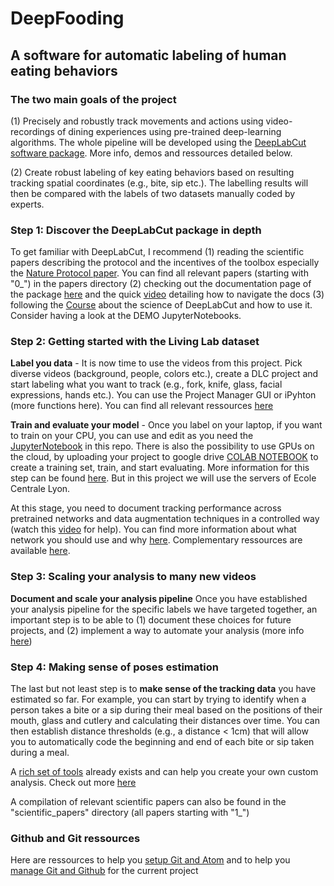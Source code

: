 # DeepFooding

## A software for automatic labeling of human eating behaviors

### The two main goals of the project

(1) Precisely and robustly track movements and actions using video-recordings of dining experiences using pre-trained deep-learning algorithms. The whole pipeline will be developed using the [DeepLabCut software package](https://github.com/annelisesaive/DeepLabCut). More info, demos and ressources detailed below.

(2) Create robust labeling of key eating behaviors based on resulting tracking spatial coordinates (e.g., bite, sip etc.). The labelling results will then be compared with the labels of two datasets manually coded by experts.

### Step 1: Discover the DeepLabCut package in depth

To get familiar with DeepLabCut, I recommend
(1) reading the scientific papers describing the protocol and the incentives of the toolbox especially the [Nature Protocol paper](https://www.nature.com/articles/s41596-019-0176-0). You can find all relevant papers (starting with "0_") in the papers directory
(2) checking out the documentation page of the package [here](https://deeplabcut.github.io/DeepLabCut/docs/intro.html) and the quick [video](https://www.youtube.com/watch?v=A9qZidI7tL8) detailing how to navigate the docs
(3) following the [Course](https://github.com/DeepLabCut/DeepLabCut-Workshop-Materials/blob/master/DLCcourse.md) about the science of DeepLabCut and how to use it. Consider having a look at the DEMO JupyterNotebooks.

### Step 2: Getting started with the Living Lab dataset

**Label you data** - It is now time to use the videos from this project. Pick diverse videos (background, people, colors etc.), create a DLC project and start labeling what you want to track (e.g., fork, knife, glass, facial expressions, hands etc.). You can use the Project Manager GUI or iPyhton (more functions here). You can find all relevant ressources [here](https://github.com/DeepLabCut/DeepLabCut-Workshop-Materials/blob/master/DLCcourse.md#module-1-getting-started-on-data)

**Train and evaluate your model** - Once you label on your laptop, if you want to train on your CPU, you can use and edit as you need the [JupyterNotebook](https://github.com/annelisesaive/DeepFooding-CDL/blob/main/Test_dplc_LivLab.ipynb) in this repo. There is also the possibility to use GPUs on the cloud, by uploading your project to google drive [COLAB NOTEBOOK](https://github.com/DeepLabCut/DeepLabCut/blob/master/examples/COLAB_YOURDATA_TrainNetwork_VideoAnalysis.ipynb) to create a training set, train, and start evaluating. More information for this step can be found [here](https://github.com/DeepLabCut/DeepLabCut-Workshop-Materials/blob/master/DLCcourse.md#module-2-neural-networks). But in this project we will use the servers of Ecole Centrale Lyon.

At this stage, you need to document tracking performance across pretrained networks and data augmentation techniques in a controlled way (watch this [video](https://www.youtube.com/watch?v=WXCVr6xAcCA) for help). You can find more information about what network you should use and why [here](https://github.com/AlexEMG/DeepLabCut/wiki/What-neural-network-should-I-use%3F). Complementary ressources are available [here](https://github.com/DeepLabCut/DeepLabCut-Workshop-Materials/blob/master/DLCcourse.md#module-3-evalution-of-network-performance).

### Step 3: Scaling your analysis to many new videos

**Document and scale your analysis pipeline** Once you have established your analysis pipeline for the specific labels we have targeted together, an important step is to be able to (1) document these choices for future projects, and (2) implement a way to automate your analysis (more info [here](https://github.com/DeepLabCut/DeepLabCut-Workshop-Materials/blob/master/DLCcourse.md#module-4-scaling-your-analysis-to-many-new-videos))

### Step 4: Making sense of poses estimation

The last but not least step is to **make sense of the tracking data** you have estimated so far. For example, you can start by trying to identify when a person takes a bite or a sip during their meal based on the positions of their mouth, glass and cutlery and calculating their distances over time. You can then establish distance thresholds (e.g., a distance < 1cm) that will allow you to automatically code the beginning and end of each bite or sip taken during a meal.

A [rich set of tools](https://github.com/DeepLabCut/DLCutils) already exists and can help you create your own custom analysis. Check out more [here](https://github.com/DeepLabCut/DeepLabCut-Workshop-Materials/blob/master/DLCcourse.md#module-5-got-poses-now-what-)

A compilation of relevant scientific papers can also be found in the "scientific_papers" directory (all papers starting with "1_")

### Github and Git ressources

Here are ressources to help you [setup Git and Atom](https://courses.cs.washington.edu/courses/cse154/19su/resources/assets/atomgit/windows/) and to help you [manage Git and Github](https://www.youtube.com/watch?v=RGOj5yH7evk) for the current project
